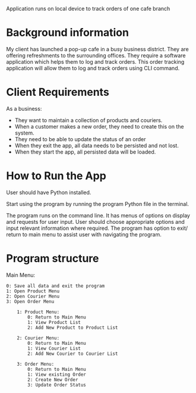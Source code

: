 Application runs on local device to track orders of one cafe branch

# Background information

My client has launched a pop-up cafe in a busy business district. They are offering refreshments to the surrounding offices. They require a software application which helps them to log and track orders.
This order tracking application will allow them to log and track orders using CLI command.

# Client Requirements

As a business:
- They want to maintain a collection of products and couriers.
- When a customer makes a new order, they need to create this on the system.
- They need to be able to update the status of an order
- When they exit the app, all data needs to be persisted and not lost.
- When they start the app, all persisted data will be loaded.

# How to Run the App 

User should have Python installed.

Start using the program by running the program Python file in the terminal.

The program runs on the command line. It has menus of options on display and requests for user input.
User should choose appropriate options and input relevant information where required.
The program has option to exit/ return to main menu to assist user with navigating the program. 

# Program structure

Main Menu:

	0: Save all data and exit the program
	1: Open Product Menu
	2: Open Courier Menu
	3: Open Order Menu

        1: Product Menu:
            0: Return to Main Menu
            1: View Product List
            2: Add New Product to Product List

        2: Courier Menu:
            0: Return to Main Menu
            1: View Courier List
            2: Add New Courier to Courier List

        3: Order Menu:
            0: Return to Main Menu
            1: View existing Order
            2: Create New Order
            3: Update Order Status
